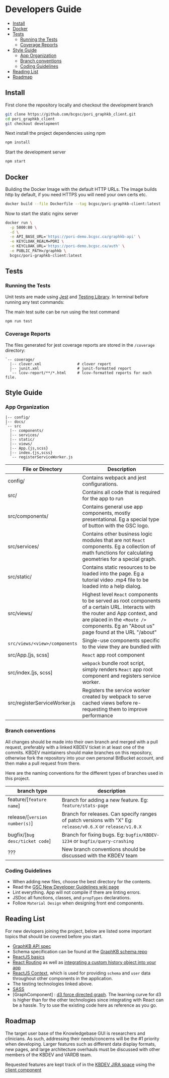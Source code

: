 # Developers Guide

- [Install](#install)
- [Docker](#docker)
- [Tests](#tests)
  - [Running the Tests](#running-the-tests)
  - [Coverage Reports](#coverage-reports)
- [Style Guide](#style-guide)
  - [App Organization](#app-organization)
  - [Branch conventions](#branch-conventions)
  - [Coding Guidelines](#coding-guidelines)
- [Reading List](#reading-list)
- [Roadmap](#roadmap)

## Install

First clone the repository locally and checkout the development branch

```bash
git clone https://github.com/bcgsc/pori_graphkb_client.git
cd pori_graphkb_client
git checkout development
```

Next install the project dependencies using npm

```bash
npm install
```

Start the development server

```bash
npm start
```

## Docker

Building the Docker Image with the default HTTP URLs. The Image builds http by default, if you
need HTTPS you will need your own certs etc.

```bash
docker build --file Dockerfile --tag bcgsc/pori-graphkb-client:latest .
```

Now to start the static nginx server

```bash
docker run \
  -p 5000:80 \
  -d \
  -e API_BASE_URL='https://pori-demo.bcgsc.ca/graphkb-api' \
  -e KEYCLOAK_REALM=PORI \
  -e KEYCLOAK_URL='https://pori-demo.bcgsc.ca/auth' \
  -e PUBLIC_PATH=/graphkb \
  bcgsc/pori-graphkb-client:latest
```

## Tests

### Running the Tests

Unit tests are made using [Jest](https://jestjs.io/docs/en/getting-started.html) and [Testing Library](https://testing-library.com/docs/).
In terminal before running any test commands:

The main test suite can be run using the test command

```bash
npm run test
```

### Coverage Reports

The files generated for jest coverage reports are stored in the `/coverage` directory:

```text
`-- coverage/
  |-- clover.xml                # clover report
  |-- junit.xml                 # junit-formatted report
  `-- lcov-report/**/*.html     # lcov-formatted reports for each file.
```

## Style Guide

### App Organization

```text
|-- config/
|-- docs/
`-- src
  |-- components/
  |-- services/
  |-- static/
  |-- views/
  |-- App.{js,scss}
  |-- index.{js,scss}
  `-- registerServiceWorker.js
```

| File or Directory             | Description                                                                                                                                                                                                                 |
| ----------------------------- | --------------------------------------------------------------------------------------------------------------------------------------------------------------------------------------------------------------------------- |
| config/                       | Contains webpack and jest configurations.                                                                                                                                                                                   |
| src/                          | Contains all code that is required for the app to run                                                                                                                                                                       |
| src/components/               | Contains general use app components, mostly presentational. Eg a special type of button with the GSC logo.                                                                                                                  |
| src/services/                 | Contains other business logic modules that are not `React` components. Eg a collection of math functions for calculating geometries for a special graph.                                                                    |
| src/static/                   | Contains static resources to be loaded into the page. Eg a tutorial video .mp4 file to be loaded into a help dialog.                                                                                                        |
| src/views/                    | Highest level `React` components to be served as root components of a certain URL. Interacts with the router and App context, and are placed in the `<Route />` components. Eg an "About us" page found at the URL "/about" |
| `src/views/<view>/components` | Single-use components specific to the view they are bundled with                                                                                                                                                            |
| src/App.[js, scss]            | `React` app root component                                                                                                                                                                                                  |
| src/index.[js, scss]          | `webpack` bundle root script, simply renders `React` app root component and registers service worker.                                                                                                                       |
| src/registerServiceWorker.js  | Registers the service worker created by webpack to serve cached views before re-requesting them to improve performance                                                                                                      |

### Branch conventions

All changes should be made into their own branch and merged with a pull request, preferably with a linked KBDEV ticket in at least one of the commits. KBDEV maintainers should make branches on this repository, otherwise fork the repository into your own personal BitBucket account, and then make a pull request from there.

Here are the naming conventions for the different types of branches used in this project.

| branch type                     | description                                                                                                 |
| ------------------------------- | ----------------------------------------------------------------------------------------------------------- |
| feature/[`feature name`]        | Branch for adding a new feature. Eg: `feature/stats-page`                                                   |
| release/[`version number(s)`]   | Branch for releases. Can specify ranges of patch versions with "X" Eg: `release/v0.6.X` or `release/v1.0.X` |
| bugfix/[`bug desc/ticket code`] | Branch for fixing bugs. Eg: `bugfix/KBDEV-1234` or `bugfix/query-crashing`                                  |
| ???                             | New branch conventions should be discussed with the KBDEV team                                              |

### Coding Guidelines

- When adding new files, choose the best directory for the contents.
- Read the [GSC New Developer Guidelines wiki page](https://www.bcgsc.ca/wiki/display/DEVSU/GeneralGuidelines+for+New+Developers)
- Lint everything. App will not compile if there are linting errors.
- JSDoc all functions, classes, and `propTypes` declarations.
- Follow `Material Design` when designing front end components.

## Reading List

For new devlopers joining the project, below are listed some important topics that should be covered before you start.

- [GraphKB API spec](https://graphkb-api.bcgsc.ca/api/spec)
- Schema specification can be found at the [GraphKB schema repo](https://github.com/bcgsc/pori_graphkb_schema)
- [ReactJS basics](https://reactjs.org/tutorial/tutorial.html)
- [React Routing](https://reacttraining.com/react-router/web/guides/quick-start) as well as [integrating a custom history object into your app](https://stackoverflow.com/questions/42701129/how-to-push-to-history-in-react-router-v4/45849608#45849608)
- [ReactJS Context](https://reactjs.org/docs/context.html), which is used for providing `schema` and `user` data throughout other components in the application.
- The testing technologies linked above.
- [SASS](https://sass-lang.com/)
- [GraphComponent] : [d3 force directed graph](https://github.com/d3/d3-force). The learning curve for d3 is higher than for the other technologies since integrating with React can be a hassle. Try to use the existing code here as reference as you go.

## Roadmap

The target user base of the Knowledgebase GUI is researchers and clinicians. As such, addressing their needs/concerns will be the #1 priority when developing. Larger features such as different data display formats, new pages, and large architecture overhauls must be discussed with other members of the KBDEV and VARDB team.

Requested features are kept track of in the [KBDEV JIRA space](https://www.bcgsc.ca/jira/secure/RapidBoard.jspa?rapidView=176&projectKey=KBDEV&view=planning.nodetail&quickFilter=707) using the [client component](https://www.bcgsc.ca/jira/browse/KBDEV-468?jql=project%20%3D%20KBDEV%20AND%20component%20%3D%20GUI)
